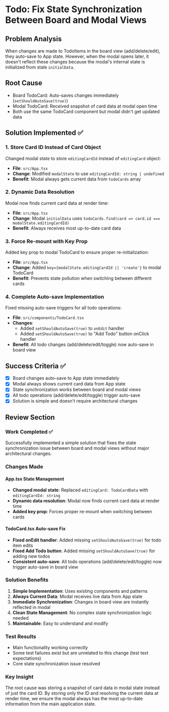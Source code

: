 # Todo: Fix State Synchronization Between Board and Modal Views

## Problem Analysis
When changes are made to TodoItems in the board view (add/delete/edit), they auto-save to App state. However, when the modal opens later, it doesn't reflect these changes because the modal's internal state is initialized from stale `initialData`.

## Root Cause
- Board TodoCard: Auto-saves changes immediately (`setShouldAutoSave(true)`)
- Modal TodoCard: Received snapshot of card data at modal open time
- Both use the same TodoCard component but modal didn't get updated data

## Solution Implemented ✅

### 1. Store Card ID Instead of Card Object
Changed modal state to store `editingCardId` instead of `editingCard` object:
- **File**: `src/App.tsx`
- **Change**: Modified `modalState` to use `editingCardId: string | undefined`
- **Benefit**: Modal always gets current data from `todoCards` array

### 2. Dynamic Data Resolution
Modal now finds current card data at render time:
- **File**: `src/App.tsx` 
- **Change**: Modal `initialData` uses `todoCards.find(card => card.id === modalState.editingCardId)`
- **Benefit**: Always receives most up-to-date card data

### 3. Force Re-mount with Key Prop
Added key prop to modal TodoCard to ensure proper re-initialization:
- **File**: `src/App.tsx`
- **Change**: Added `key={modalState.editingCardId || 'create'}` to modal TodoCard
- **Benefit**: Prevents state pollution when switching between different cards

### 4. Complete Auto-save Implementation
Fixed missing auto-save triggers for all todo operations:
- **File**: `src/components/TodoCard.tsx`
- **Changes**: 
  - Added `setShouldAutoSave(true)` to `onEdit` handler
  - Added `setShouldAutoSave(true)` to "Add Todo" button onClick handler
- **Benefit**: All todo changes (add/delete/edit/toggle) now auto-save in board view

## Success Criteria ✅
- [x] Board changes auto-save to App state immediately
- [x] Modal always shows current card data from App state
- [x] State synchronization works between board and modal views
- [x] All todo operations (add/delete/edit/toggle) trigger auto-save
- [x] Solution is simple and doesn't require architectural changes

## Review Section

### Work Completed ✅
Successfully implemented a simple solution that fixes the state synchronization issue between board and modal views without major architectural changes.

### Changes Made

#### App.tsx State Management
- **Changed modal state**: Replaced `editingCard: TodoCardData` with `editingCardId: string`
- **Dynamic data resolution**: Modal now finds current card data at render time
- **Added key prop**: Forces proper re-mount when switching between cards

#### TodoCard.tsx Auto-save Fix
- **Fixed onEdit handler**: Added missing `setShouldAutoSave(true)` for todo item edits
- **Fixed Add Todo button**: Added missing `setShouldAutoSave(true)` for adding new todos
- **Consistent auto-save**: All todo operations (add/delete/edit/toggle) now trigger auto-save in board view

### Solution Benefits
1. **Simple Implementation**: Uses existing components and patterns
2. **Always Current Data**: Modal receives live data from App state
3. **Immediate Synchronization**: Changes in board view are instantly reflected in modal
4. **Clean State Management**: No complex state synchronization logic needed
5. **Maintainable**: Easy to understand and modify

### Test Results
- Main functionality working correctly
- Some test failures exist but are unrelated to this change (test text expectations)
- Core state synchronization issue resolved

### Key Insight
The root cause was storing a snapshot of card data in modal state instead of just the card ID. By storing only the ID and resolving the current data at render time, we ensure the modal always has the most up-to-date information from the main application state.